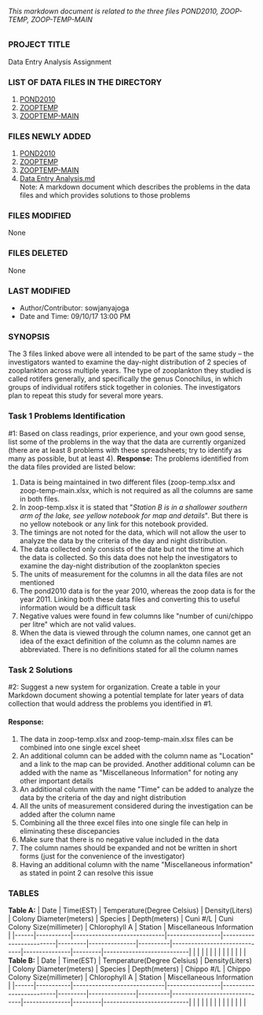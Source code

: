 ###### This markdown document is related to the three files POND2010, ZOOP-TEMP, ZOOP-TEMP-MAIN

### PROJECT TITLE
Data Entry Analysis Assignment

### LIST OF DATA FILES IN THE DIRECTORY
1. [POND2010](https://github.com/sowjanyajoga/IS-assignment/blob/master/Data%20Entry%20Analysis/pond2010.xlsx)
2. [ZOOPTEMP](https://github.com/sowjanyajoga/IS-assignment/blob/master/Data%20Entry%20Analysis/zoop%20-%20temp.xlsx)
3. [ZOOPTEMP-MAIN](https://github.com/sowjanyajoga/IS-assignment/blob/master/Data%20Entry%20Analysis/zoop%20-%20temp-main.xlsx)


### FILES NEWLY ADDED
1. [POND2010](https://github.com/sowjanyajoga/IS-assignment/blob/master/Data%20Entry%20Analysis/pond2010.xlsx)
2. [ZOOPTEMP](https://github.com/sowjanyajoga/IS-assignment/blob/master/Data%20Entry%20Analysis/zoop%20-%20temp.xlsx)
3. [ZOOPTEMP-MAIN](https://github.com/sowjanyajoga/IS-assignment/blob/master/Data%20Entry%20Analysis/zoop%20-%20temp-main.xlsx)
4. [Data Entry Analysis.md](https://github.com/sowjanyajoga/IS-assignment/blob/master/Data%20Entry%20Analysis/Data%20Entry%20Analysis.md)   
Note:  A markdown document which describes the problems in the data files and which provides solutions to those problems

### FILES MODIFIED
None

### FILES DELETED
None

### LAST MODIFIED
* Author/Contributor: sowjanyajoga  
* Date and Time: 09/10/17 13:00 PM

### SYNOPSIS
The 3 files linked above were all intended to be part of the same study – the investigators wanted to examine the day-night distribution of 2 species of zooplankton across multiple years. The type of zooplankton they studied is called rotifers generally, and specifically the genus Conochilus, in which groups of individual rotifers stick together in colonies. The investigators plan to repeat this study for several more years. 

### Task 1 Problems Identification
#1: Based on class readings, prior experience, and your own good sense, list some of the problems in the way that the data are currently organized (there are at least 8 problems with these spreadsheets; try to identify as many as possible, but at least 4).
**Response:** 
The problems identified from the data files provided are listed below:
1. Data is being maintained in two different files (zoop-temp.xlsx and zoop-temp-main.xlsx, which is not required as all the columns are same in both files.
2. In zoop-temp.xlsx it is stated that "_Station B is in a shallower southern arm of the lake, see yellow notebook for map and details_". But there is no yellow notebook or any link for this notebook provided.
3. The timings are not noted for the data, which will not allow the user to analyze the data by the criteria of the day and night distribution.
4. The data collected only consists of the date but not the time at which the data is collected. So this data does not help the investigators to examine the day-night distribution of the zooplankton species
4. The units of measurement for the columns in all the data files are not mentioned
5. The pond2010 data is for the year 2010, whereas the zoop data is for the year 2011. Linking both these data files and converting this to useful information would be a difficult task
7. Negative values were found in few columns like "number of cuni/chippo per litre" which are not valid values.
8. When the data is viewed through the column names, one cannot get an idea of the exact definition of the column as the column names are abbreviated. There is no definitions stated for all the column names

### Task 2 Solutions
#2: Suggest a new system for organization. Create a table in your Markdown document showing a potential template for later years of data collection that would address the problems you identified in #1.
#### **Response**:
1. The data in zoop-temp.xlsx and zoop-temp-main.xlsx files can be combined into one single excel sheet
2. An additional column can be added with the column name as "Location" and a link to the map can be provided. Another additional column can be added with the name as "Miscellaneous Information" for noting any other important details
3. An additional column with the name "Time" can be added to analyze the data by the criteria of the day and night distribution
4. All the units of measurement considered during the investigation can be added after the column name 
5. Combining all the three excel files into one single file can help in eliminating these discepancies
6. Make sure that there is no negative value included in the data
7. The column names should be expanded and not be written in short forms (just for the convenience of the investigator)
8. Having an additional column with the name "Miscellaneous information" as stated in point 2 can resolve this issue

### TABLES

**Table A:**
| Date | Time(EST) | Temperature(Degree Celsius) | Density(Liters) | Colony Diameter(meters) | Species | Depth(meters) | Cuni #/L | Cuni Colony Size(millimeter) | Chlorophyll A | Station | Miscellaneous Information |
|------|-----------|-----------------------------|-----------------|-------------------------|---------|---------------|----------|------------------------------|---------------|---------|---------------------------|
|      |           |                             |                 |                         |         |               |          |                              |               |         |                           |
**Table B:**
| Date | Time(EST) | Temperature(Degree Celsius) | Density(Liters) | Colony Diameter(meters) | Species | Depth(meters) | Chippo #/L | Chippo Colony Size(millimeter) | Chlorophyll A | Station | Miscellaneous Information |
|------|-----------|-----------------------------|-----------------|-------------------------|---------|---------------|----------|------------------------------|---------------|---------|---------------------------|
|      |           |                             |                 |                         |         |               |          |                              |               |         |                           |

